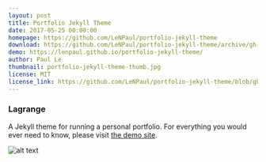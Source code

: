 ```yaml
---
layout: post
title: Portfolio Jekyll Theme
date: 2017-05-25 00:00:00
homepage: https://github.com/LeNPaul/portfolio-jekyll-theme
download: https://github.com/LeNPaul/portfolio-jekyll-theme/archive/gh-pages.zip
demo: https://lenpaul.github.io/portfolio-jekyll-theme/
author: Paul Le
thumbnail: portfolio-jekyll-theme-thumb.jpg
license: MIT
license_link: https://github.com/LeNPaul/portfolio-jekyll-theme/blob/gh-pages/LICENSE
---
```


### Lagrange

A Jekyll theme for running a personal portfolio. For everything you would ever need to know, please visit [the demo site](https://lenpaul.github.io/portfolio-jekyll-theme/).

![alt text](https://cloud.githubusercontent.com/assets/8409329/26227987/f2583642-3c03-11e7-81c4-28a9353c91ae.jpg "Portfolio Jekyll Theme Demo Image")
